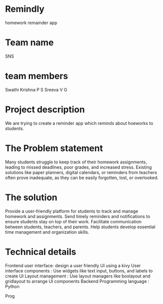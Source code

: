 # Remindly
homework remainder app
# Team name
SNS
# team members
Swathi Krishna P S
Sreeva V G
# Project description
We are trying to create a reminder app which reminds about hoeworks to students.
# The Problem statement
Many students struggle to keep track of their homework assignments, leading to missed deadlines, poor grades, and increased stress. Existing solutions like paper planners, digital calendars, or reminders from teachers often prove inadequate, as they can be easily forgotten, lost, or overlooked.
# The solution
Provide a user-friendly platform for students to track and manage homework and assignments.
 Send timely reminders and notifications to ensure students stay on top of their work.
 Facilitate communication between students, teachers, and parents.
 Help students develop essential time management and organization skills.
# Technical details
 Frontend 
 user interface: design a user friendly UI using a kivy
 User interface components : Use widgets like text input, buttons, and labels to create UI
 Layout management : Use layout managers like boxlayout and gridlayout to arrange UI components
 Backend
 Programming language : Python
 
 Prog
